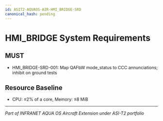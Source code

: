 ```yaml
---
id: ASIT2-AQUAOS-AIR-HMI_BRIDGE-SRD
canonical_hash: pending
---
```


# HMI_BRIDGE System Requirements

## MUST
- HMI_BRIDGE-SRD-001: Map QAFbW mode_status to CCC annunciations; inhibit on ground tests

## Resource Baseline
- CPU: ≤2% of a core, Memory: ≤8 MiB

---
*Part of INFRANET AQUA OS Aircraft Extension under ASI-T2 portfolio*
